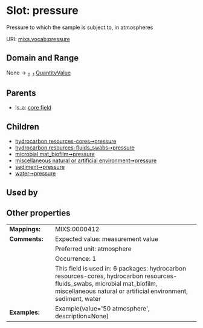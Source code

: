 
# Slot: pressure


Pressure to which the sample is subject to, in atmospheres

URI: [mixs.vocab:pressure](https://w3id.org/mixs/vocab/pressure)


## Domain and Range

None &#8594;  <sub>0..1</sub> [QuantityValue](QuantityValue.md)

## Parents

 *  is_a: [core field](core_field.md)

## Children

 *  [hydrocarbon resources-cores➞pressure](hydrocarbon_resources_cores_pressure.md)
 *  [hydrocarbon resources-fluids_swabs➞pressure](hydrocarbon_resources_fluids_swabs_pressure.md)
 *  [microbial mat_biofilm➞pressure](microbial_mat_biofilm_pressure.md)
 *  [miscellaneous natural or artificial environment➞pressure](miscellaneous_natural_or_artificial_environment_pressure.md)
 *  [sediment➞pressure](sediment_pressure.md)
 *  [water➞pressure](water_pressure.md)

## Used by


## Other properties

|  |  |  |
| --- | --- | --- |
| **Mappings:** | | MIXS:0000412 |
| **Comments:** | | Expected value: measurement value |
|  | | Preferred unit: atmosphere |
|  | | Occurrence: 1 |
|  | | This field is used in: 6 packages: hydrocarbon resources-cores, hydrocarbon resources-fluids_swabs, microbial mat_biofilm, miscellaneous natural or artificial environment, sediment, water |
| **Examples:** | | Example(value='50 atmosphere', description=None) |

